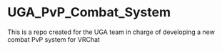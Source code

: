 # UGA_PvP_Combat_System
This is a repo created for the UGA team in charge of developing a new combat PvP system for VRChat
